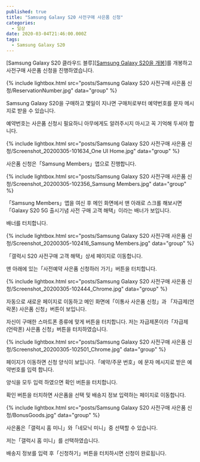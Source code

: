 ```yaml
---
published: true
title: "Samsung Galaxy S20 사전구매 사은품 신청"
categories:
  - 일상
date: 2020-03-04T21:46:00.000Z
tags:
  - Samsung Galaxy S20
---
```


[Samsung Galaxy S20 클라우드 블루][[Samsung Galaxy S20을 개봉]]를 개봉하고 사전구매 사은품 신청을 진행하였습니다.

{% include lightbox.html src="posts/Samsung Galaxy S20 사전구매 사은품 신청/ReservationNumber.jpg" data="group" %}

Samsung Galaxy S20을 구매하고 몇일이 지나면 구매처로부터 예약번호를 문자 메시지로 받을 수 있습니다.

예약번호는 사은품 신청시 필요하니 아무에게도 알려주시지 마시고 꼭 기억해 두셔야 합니다.

{% include lightbox.html src="posts/Samsung Galaxy S20 사전구매 사은품 신청/Screenshot_20200305-101634_One UI Home.jpg" data="group" %}

사은품 신청은「Samsung Members」앱으로 진행합니다.

{% include lightbox.html src="posts/Samsung Galaxy S20 사전구매 사은품 신청/Screenshot_20200305-102356_Samsung Members.jpg" data="group" %}

「Samsung Members」앱을 여신 후 메인 화면에서 맨 아래로 스크롤 해보시면「Galaxy S20 5G 출시기념 사전 구매 고객 해택」이라는 배너가 보입니다.

배너를 터치합니다.

{% include lightbox.html src="posts/Samsung Galaxy S20 사전구매 사은품 신청/Screenshot_20200305-102416_Samsung Members.jpg" data="group" %}

「갤럭시 S20 사전구매 고객 해택」상세 페이지로 이동합니다.

맨 아래에 있는「사전예약 사은품 신청하러 가기」버튼을 터치합니다.

{% include lightbox.html src="posts/Samsung Galaxy S20 사전구매 사은품 신청/Screenshot_20200305-102444_Chrome.jpg" data="group" %}

자동으로 새로운 페이지로 이동하고 메인 화면에「이통사 사은품 신청」과 「자급제(언락폰) 사은품 신청」버튼이 보입니다.

자신이 구매한 스마트폰 종류에 맞게 버튼을 터치합니다. 저는 자급제폰이라「자급제(언락폰) 사은품 신청」버튼을 터치하였습니다.

{% include lightbox.html src="posts/Samsung Galaxy S20 사전구매 사은품 신청/Screenshot_20200305-102501_Chrome.jpg" data="group" %}

페이지가 이동하면 신청 양식이 보입니다.「예약/주문 번호」에 문자 메시지로 받은 예약번호를 입력 합니다.

양식을 모두 입력 하였으면 확인 버튼을 터치합니다.

확인 버튼을 터치하면 사은품을 선택 및 배송지 정보 입력하는 페이지로 이동합니다.

{% include lightbox.html src="posts/Samsung Galaxy S20 사전구매 사은품 신청/BonusGoods.jpg" data="group" %}

사은품은「갤럭시 홈 미니」와「네모닉 미니」중 선택할 수 있습니다.

저는「갤럭시 홈 미니」를 선택하였습니다.

배송지 정보를 입력 후「신청하기」버튼을 터치하시면 신청이 완료됩니다.

[Samsung Galaxy S20을 개봉]: <https://webgori.github.io/%EC%9D%BC%EC%83%81/2020/02/28/Galaxy-S20-%ED%81%B4%EB%9D%BC%EC%9A%B0%EB%93%9C-%EB%B8%94%EB%A3%A8-%EA%B0%9C%EB%B4%89%EA%B8%B0.html>